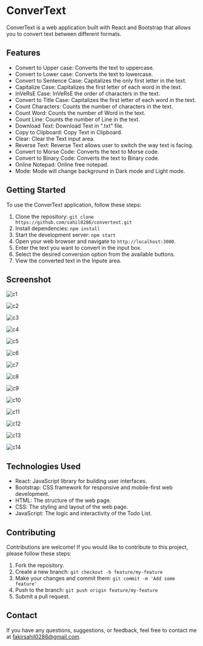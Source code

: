 # ConverText

ConverText is a web application built with React and Bootstrap that allows you to convert text between different formats.

## Features

- Convert to Upper case: Converts the text to uppercase.
- Convert to Lower case: Converts the text to lowercase.
- Convert to Sentence Case: Capitalizes the only first letter in the text.
- Capitalize Case: Capitalizes the first letter of each word in the text.
- InVeRsE Case: InVeRsE the order of characters in the text.
- Convert to Title Case: Capitalizes the first letter of each word in the text.
- Count Characters: Counts the number of characters in the text.
- Count Word: Counts the number of Word in the text.
- Count Line: Counts the number of Line in the text.
- Download Text: Download Text in ".txt" file.
- Copy to Clipboard: Copy Text in Clipboard.
- Clear: Clear the Text input area.
- Reverse Text: Reverse Text allows user to switch the way text is facing.
- Convert to Morse Code: Converts the text to Morse code.
- Convert to Binary Code: Converts the text to Binary code.
- Online Notepad: Online free notepad.
- Mode: Mode will change background in Dark mode and Light mode.

## Getting Started

To use the ConverText application, follow these steps:

1. Clone the repository: `git clone https://github.com/sahil0286/convertext.git`
2. Install dependencies: `npm install`
3. Start the development server: `npm start`
4. Open your web browser and navigate to `http://localhost:3000`.
5. Enter the text you want to convert in the input box.
6. Select the desired conversion option from the available buttons.
7. View the converted text in the Inpute area.

## Screenshot

![c1](https://github.com/sahil0286/convertext/assets/119412630/16e49c3d-db5c-43b2-b1d3-f8c0c7ee7857)

![c2](https://github.com/sahil0286/convertext/assets/119412630/140f9a26-a37a-4ea6-8003-9ca725d4dd37)

![c3](https://github.com/sahil0286/convertext/assets/119412630/f4dc440c-b24e-46c7-bb70-39b8ead0f19e)

![c4](https://github.com/sahil0286/convertext/assets/119412630/d14b9a31-c894-469a-91d9-cfac34046789)

![c5](https://github.com/sahil0286/convertext/assets/119412630/1c314812-4c7d-4875-82c2-bb2a0d7b5bbb)

![c6](https://github.com/sahil0286/convertext/assets/119412630/1988a69b-4887-464c-976a-eee56e34f2e5)

![c7](https://github.com/sahil0286/convertext/assets/119412630/9e8b7081-f9b4-41fd-9374-3d1c560da7bc)

![c8](https://github.com/sahil0286/convertext/assets/119412630/b0ef1426-1f84-4ec7-b4ad-9609e0ac24e8)

![c9](https://github.com/sahil0286/convertext/assets/119412630/037cb9af-1655-4856-b699-83154f1e9e36)

![c10](https://github.com/sahil0286/convertext/assets/119412630/b93a4ec6-8b4c-499b-b592-075e831663cf)

![c11](https://github.com/sahil0286/convertext/assets/119412630/dff9ef51-7585-4db6-a9cb-c87a2cc4f929)

![c12](https://github.com/sahil0286/convertext/assets/119412630/b828363d-d9fd-408a-b65d-07fe15b83833)

![c13](https://github.com/sahil0286/convertext/assets/119412630/746cab3d-2f4c-4802-b579-6874472c599c)

![c14](https://github.com/sahil0286/convertext/assets/119412630/d7ea27e6-a1b0-42be-ac94-751fe6ce3202)

## Technologies Used

- React: JavaScript library for building user interfaces.
- Bootstrap: CSS framework for responsive and mobile-first web development.
- HTML: The structure of the web page.
- CSS: The styling and layout of the web page.
- JavaScript: The logic and interactivity of the Todo List.

## Contributing

Contributions are welcome! If you would like to contribute to this project, please follow these steps:

1. Fork the repository.
2. Create a new branch: `git checkout -b feature/my-feature`
3. Make your changes and commit them: `git commit -m 'Add some feature'`
4. Push to the branch: `git push origin feature/my-feature`
5. Submit a pull request.

## Contact

If you have any questions, suggestions, or feedback, feel free to contact me at [fakirsahil0286@gmail.com](mailto:fakirsahil0286@gmail.com).
